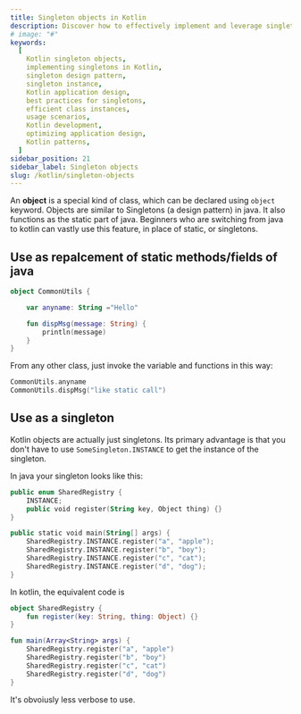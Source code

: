 ```yaml
---
title: Singleton objects in Kotlin
description: Discover how to effectively implement and leverage singleton objects in Kotlin with this comprehensive guide. Singleton objects provide a powerful and efficient way to ensure a class has only one instance throughout the entire application. Explore the benefits of using singleton objects, understand their usage scenarios, and learn best practices for creating and accessing singletons in Kotlin. Whether you're a beginner or an experienced Kotlin developer, this guide will equip you with the knowledge and techniques to optimize your application design and take full advantage of the singleton pattern
# image: "#"
keywords:
  [
    Kotlin singleton objects,
    implementing singletons in Kotlin,
    singleton design pattern,
    singleton instance,
    Kotlin application design,
    best practices for singletons,
    efficient class instances,
    usage scenarios,
    Kotlin development,
    optimizing application design,
    Kotlin patterns,
  ]
sidebar_position: 21
sidebar_label: Singleton objects
slug: /kotlin/singleton-objects
---
```


An **object** is a special kind of class, which can be declared using `object` keyword. Objects are similar to Singletons (a design pattern) in java. It also functions as the static part of java. Beginners who are switching from java to kotlin can vastly use this feature, in place of static, or singletons.

## Use as repalcement of static methods/fields of java

```kotlin
object CommonUtils {

    var anyname: String ="Hello"

    fun dispMsg(message: String) {
        println(message)
    }
}
```

From any other class, just invoke the variable and functions in this way:

```kotlin
CommonUtils.anyname
CommonUtils.dispMsg("like static call")
```

## Use as a singleton

Kotlin objects are actually just singletons. Its primary advantage is that you don't have to use `SomeSingleton.INSTANCE` to get the instance of the singleton.

In java your singleton looks like this:

```kotlin
public enum SharedRegistry {
    INSTANCE;
    public void register(String key, Object thing) {}
}

public static void main(String[] args) {
    SharedRegistry.INSTANCE.register("a", "apple");
    SharedRegistry.INSTANCE.register("b", "boy");
    SharedRegistry.INSTANCE.register("c", "cat");
    SharedRegistry.INSTANCE.register("d", "dog");
}
```

In kotlin, the equivalent code is

```kotlin
object SharedRegistry {
    fun register(key: String, thing: Object) {}
}

fun main(Array<String> args) {
    SharedRegistry.register("a", "apple")
    SharedRegistry.register("b", "boy")
    SharedRegistry.register("c", "cat")
    SharedRegistry.register("d", "dog")
}
```

It's obvoiusly less verbose to use.
